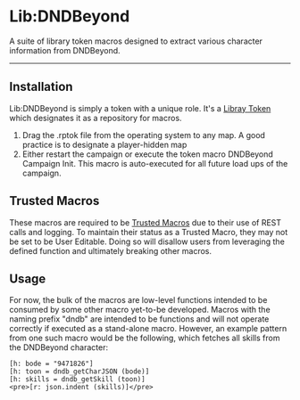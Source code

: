 # Lib:DNDBeyond
A suite of library token macros designed to extract various character
information from DNDBeyond.

----
## Installation
Lib:DNDBeyond is simply a token with a unique role. It's a [Libray Token](https://lmwcs.com/rptools/wiki/Library_Token) which designates it as a repository for macros.
1. Drag the .rptok file from the operating system to any map. A good practice is to designate a player-hidden map
2. Either restart the campaign or execute the token macro DNDBeyond Campaign Init. This macro is auto-executed for all future load ups of the campaign.

## Trusted Macros
These macros are required to be [Trusted Macros](https://lmwcs.com/rptools/wiki/Trusted_Macro) due to their use of REST calls and logging. To maintain their status as a Trusted Macro, they may not be set to be User Editable. Doing so will disallow users from leveraging the defined function and ultimately breaking other macros.

## Usage
For now, the bulk of the macros are low-level functions intended to be consumed by some other macro yet-to-be developed. Macros with the naming prefix "dndb" are intended to be functions and will not operate correctly if executed as a stand-alone macro. However, an example pattern from one such macro would be the following, which fetches all skills from the DNDBeyond character:

    [h: bode = "9471826"]
    [h: toon = dndb_getCharJSON (bode)]
    [h: skills = dndb_getSkill (toon)]
    <pre>[r: json.indent (skills)]</pre>
